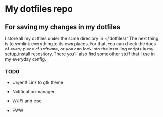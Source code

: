 # My dotfiles repo

## For saving my changes in my dotfiles

I store all my dotfiles under the same directory in ~/.dotfiles/\*
The next thing is to symlink everything to its own places.
For that, you can check the docs of every piece of software, or you can look into the installing scripts in my setup_install repository. There you'll also find some other stuff that I use in my everyday config.

### TODO

- Urgent! Link to gtk theme

- Notification manager
- WOFI and else
- EWW

